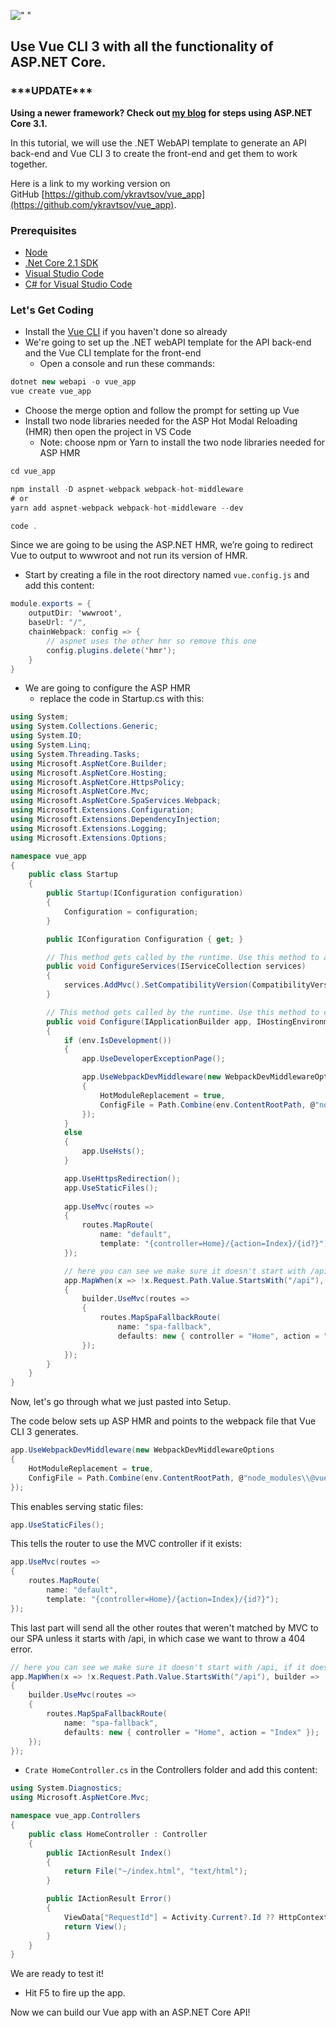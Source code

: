 

![" "](https://intellitect.com/wp-content/uploads/2018/10/Aspdotnet-1024x768.jpg "Quickly Configure ASP.NET Core API to work with Vue CLI 3!")

## Use Vue CLI 3 with all the functionality of ASP.NET Core.

### \*\*\*UPDATE\*\*\*

**Using a newer framework? Check out [my blog](/vue-cli-net-core-3-1/) for steps using ASP.NET Core 3.1.**

In this tutorial, we will use the .NET WebAPI template to generate an API back-end and Vue CLI 3 to create the front-end and get them to work together.

Here is a link to my working version on GitHub [https://github.com/ykravtsov/vue_app](https://github.com/ykravtsov/vue_app).

### Prerequisites

- [Node](https://nodejs.org/en/download/)
- [.Net Core 2.1 SDK](https://www.microsoft.com/net/download/archives)
- [Visual Studio Code](https://code.visualstudio.com/download)
- [C# for Visual Studio Code](https://marketplace.visualstudio.com/items?itemName=ms-vscode.csharp)

### Let's Get Coding

- Install the [Vue CLI](https://cli.vuejs.org/) if you haven't done so already
- We're going to set up the .NET webAPI template for the API back-end and the Vue CLI template for the front-end
    - Open a console and run these commands:

```csharp
dotnet new webapi -o vue_app
vue create vue_app
```

- Choose the merge option and follow the prompt for setting up Vue
- Install two node libraries needed for the ASP Hot Modal Reloading (HMR) then open the project in VS Code
    - Note: choose npm or Yarn to install the two node libraries needed for ASP HMR

```csharp
cd vue_app

npm install -D aspnet-webpack webpack-hot-middleware
# or
yarn add aspnet-webpack webpack-hot-middleware --dev

code .
```

Since we are going to be using the ASP.NET HMR, we’re going to redirect Vue to output to wwwroot and not run its version of HMR.

- Start by creating a file in the root directory named `vue.config.js` and add this content:

```csharp
module.exports = {
    outputDir: 'wwwroot',
    baseUrl: "/",
    chainWebpack: config => {
        // aspnet uses the other hmr so remove this one
        config.plugins.delete('hmr');
    }
}
```

- We are going to configure the ASP HMR
    - replace the code in Startup.cs with this:

```csharp
using System;
using System.Collections.Generic;
using System.IO;
using System.Linq;
using System.Threading.Tasks;
using Microsoft.AspNetCore.Builder;
using Microsoft.AspNetCore.Hosting;
using Microsoft.AspNetCore.HttpsPolicy;
using Microsoft.AspNetCore.Mvc;
using Microsoft.AspNetCore.SpaServices.Webpack;
using Microsoft.Extensions.Configuration;
using Microsoft.Extensions.DependencyInjection;
using Microsoft.Extensions.Logging;
using Microsoft.Extensions.Options;

namespace vue_app
{
    public class Startup
    {
        public Startup(IConfiguration configuration)
        {
            Configuration = configuration;
        }

        public IConfiguration Configuration { get; }

        // This method gets called by the runtime. Use this method to add services to the container.
        public void ConfigureServices(IServiceCollection services)
        {
            services.AddMvc().SetCompatibilityVersion(CompatibilityVersion.Version_2_1);
        }

        // This method gets called by the runtime. Use this method to configure the HTTP request pipeline.
        public void Configure(IApplicationBuilder app, IHostingEnvironment env)
        {
            if (env.IsDevelopment())
            {
                app.UseDeveloperExceptionPage();

                app.UseWebpackDevMiddleware(new WebpackDevMiddlewareOptions
                {
                    HotModuleReplacement = true,
                    ConfigFile = Path.Combine(env.ContentRootPath, @"node_modules\\@vue\\cli-service\\webpack.config.js")
                });
            }
            else
            {
                app.UseHsts();
            }

            app.UseHttpsRedirection();
            app.UseStaticFiles();
            
            app.UseMvc(routes =>
            {
                routes.MapRoute(
                    name: "default",
                    template: "{controller=Home}/{action=Index}/{id?}");
            });

            // here you can see we make sure it doesn't start with /api, if it does, it'll 404 within .NET if it can't be found
            app.MapWhen(x => !x.Request.Path.Value.StartsWith("/api"), builder =>
            {
                builder.UseMvc(routes =>
                {
                    routes.MapSpaFallbackRoute(
                        name: "spa-fallback",
                        defaults: new { controller = "Home", action = "Index" });
                });
            });
        }
    }
}
```

Now, let's go through what we just pasted into Setup.

The code below sets up ASP HMR and points to the webpack file that Vue CLI 3 generates.

```csharp
app.UseWebpackDevMiddleware(new WebpackDevMiddlewareOptions
{
    HotModuleReplacement = true,
    ConfigFile = Path.Combine(env.ContentRootPath, @"node_modules\\@vue\\cli-service\\webpack.config.js")
});
```

This enables serving static files:

```csharp
app.UseStaticFiles();
```

This tells the router to use the MVC controller if it exists:

```csharp
app.UseMvc(routes =>
{
    routes.MapRoute(
        name: "default",
        template: "{controller=Home}/{action=Index}/{id?}");
});
```

This last part will send all the other routes that weren't matched by MVC to our SPA unless it starts with /api, in which case we want to throw a 404 error.

```csharp
// here you can see we make sure it doesn't start with /api, if it does, it'll 404 within .NET if it can't be found
app.MapWhen(x => !x.Request.Path.Value.StartsWith("/api"), builder =>
{
    builder.UseMvc(routes =>
    {
        routes.MapSpaFallbackRoute(
            name: "spa-fallback",
            defaults: new { controller = "Home", action = "Index" });
    });
});
```

- `Crate HomeController.cs` in the Controllers folder and add this content:

```csharp
using System.Diagnostics;
using Microsoft.AspNetCore.Mvc;

namespace vue_app.Controllers
{
    public class HomeController : Controller
    {
        public IActionResult Index()
        {
            return File("~/index.html", "text/html");
        }

        public IActionResult Error()
        {
            ViewData["RequestId"] = Activity.Current?.Id ?? HttpContext.TraceIdentifier;
            return View();
        }
    }
}
```

We are ready to test it!

- Hit F5 to fire up the app.

Now we can build our Vue app with an ASP.NET Core API!
